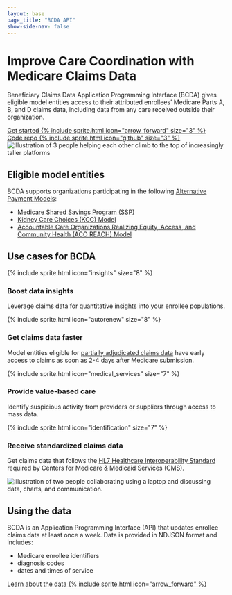 ```yaml
---
layout: base
page_title: "BCDA API"
show-side-nav: false
---
```


<main id="main-content">
  <div class="usa-section--dark bg-primary bg-primary-gradient">
    <div class="grid-container padding-y-8">
      <h1 class="hero-title font-body-3xl measure-1 margin-bottom-0 line-height-sans-2 text-semibold text-balance">
          Improve Care Coordination with Medicare Claims Data
      </h1>
      <p class="hero-paragraph line-height-sans-4 measure-5">
      Beneficiary Claims Data Application Programming Interface (BCDA) gives eligible model entities access to their attributed enrollees’ Medicare Parts A, B, and D claims data, including data from any care received outside their organization.
      </p>
      <div class="grid-row grid-gap margin-top-2">
        <div class="tablet:grid-col-auto margin-top-2">
          <a href="{{ '/api-documentation.html' | relative_url }}" class="hero-button usa-button usa-button--inverse usa-button--outline width-full">
            Get started
            {% include sprite.html icon="arrow_forward" size="3" %}
          </a>
        </div>
        <div class="tablet:grid-col-auto margin-top-2">
          <a href="https://github.com/CMSgov/bcda-app" target="_blank" rel="noopener" class="hero-button usa-button usa-button--inverse usa-button--outline width-full">
            Code repo
            {% include sprite.html icon="github" size="3" %}
          </a>
        </div>
      </div>
    </div>
  </div>
  
  <div class="minw-15 padding-y-6 padding-x-3 grid-container">
    <div class="grid-row grid-gap-4 desktop:grid-gap-6 padding-y-7">
      <div class="tablet:grid-col display-flex flex-align-center tablet:flex-justify-center">
        <img class="width-auto height-full" src="{{ '/assets/img/support-home.svg' | relative_url }}" alt="Illustration of 3 people helping each other climb to the top of increasingly taller platforms" />
      </div>
      <div class="tablet:grid-col padding-top-4 tablet:padding-top-0 display-flex flex-align-center">
        <div>
          <h2>Eligible model entities</h2>
          <p>BCDA supports organizations participating in the following <a href="https://www.cms.gov/priorities/innovation/about/alternative-payment-models" target="_blank" rel="noopener">Alternative Payment Models</a>:</p>
          <ul>
            <li><a href="https://www.cms.gov/medicare/payment/fee-for-service-providers/shared-savings-program-ssp-acos" target="_blank" rel="noopener">Medicare Shared Savings Program (SSP)</a></li>
            <li><a href="https://www.cms.gov/priorities/innovation/innovation-models/kidney-care-choices-kcc-model" target="_blank" rel="noopener">Kidney Care Choices (KCC) Model</a></li>
            <li><a href="https://www.cms.gov/priorities/innovation/innovation-models/aco-reach" target="_blank" rel="noopener">Accountable Care Organizations Realizing Equity, Access, and Community Health (ACO REACH) Model</a></li>
          </ul>
        </div>
      </div>
    </div>
    <!--  -->
    <div class="padding-y-7">
      <h2>Use cases for BCDA</h2>
      <div class="usa-graphic-list__row grid-row tablet:grid-gap-6 padding-y-2">
        <div class="tablet:grid-col-6 padding-y-3 tablet:display-flex">
          <div>{% include sprite.html icon="insights" size="8" %}</div>
          <div class="tablet:margin-left-2">
            <h3 class="margin-y-1">
              Boost data insights 
            </h3>
            <p>
             Leverage claims data for quantitative insights into your enrollee populations. 
            </p>
          </div>
        </div>
        <div class="tablet:grid-col-6 padding-y-3 tablet:display-flex">
          <div>{% include sprite.html icon="autorenew" size="8" %}</div>
          <div class="tablet:margin-left-2">
            <h3 class="margin-y-1">
              Get claims data faster
            </h3>
            <p>
              Model entities eligible for <a href="{{ '/partially-adjudicated-claims-data.html' | relative_url }}">partially adjudicated claims data</a> have early access to claims as soon as 2-4 days after Medicare submission.
            </p>
          </div>
        </div>
         <div class="tablet:grid-col-6 padding-y-3 tablet:display-flex">
            <div>{% include sprite.html icon="medical_services" size="7" %}</div>
            <div class="tablet:margin-left-2">
              <h3 class="margin-y-1">Provide value-based care</h3>
              <p>
                Identify suspicious activity from providers or suppliers through access to mass data.
              </p>
            </div>
        </div>
        <div class="tablet:grid-col-6 padding-y-3 tablet:display-flex">
          <div>{% include sprite.html icon="identification" size="7" %}</div>
          <div class="tablet:margin-left-2">
            <h3 class="margin-y-1">Receive standardized claims data</h3>
            <p>
              Get claims data that follows the <a href="https://hl7.org/fhir/R4/overview.html">HL7 Healthcare Interoperability Standard</a> required by Centers for Medicare & Medicaid Services (CMS).
            </p>
          </div>
        </div>
      </div>
    </div>
    <!--  -->
    <div class="grid-row grid-gap-4 desktop:grid-gap-6 padding-y-7">
      <div class="tablet:order-last tablet:grid-col display-flex flex-align-center tablet:flex-justify-center">
        <img class="width-auto height-full" style="object-fit: contain;" src="{{ '/assets/img/understanding-the-data.svg' | relative_url }}" alt="Illustration of two people collaborating using a laptop and discussing data, charts, and communication." />
      </div>
      <div class="tablet:grid-col padding-top-4 tablet:padding-top-0 display-flex flex-align-center">
        <div>
          <h2>Using the data</h2>
          <p>BCDA is an Application Programming Interface (API) that updates enrollee claims data at least once a week. Data is provided in NDJSON format and includes:</p>
          <ul>
            <li>Medicare enrollee identifiers</li>
            <li>diagnosis codes</li>
            <li>dates and times of service</li>
          </ul>
          <p><a href="{{ '/bcda-data.html' | relative_url }}" class="usa-button usa-button--unstyled">Learn about the data {% include sprite.html icon="arrow_forward" %}</a></p>
        </div>
      </div>
    </div>
  </div>
</main>

